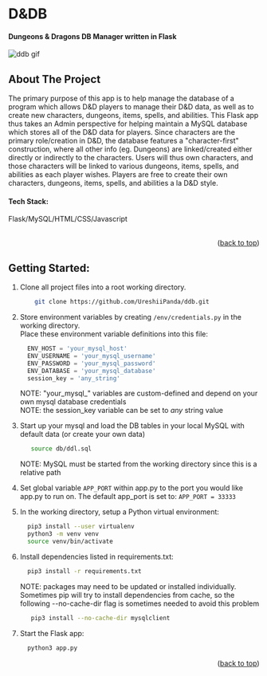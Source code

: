 # D&DB

#### Dungeons & Dragons DB Manager written in Flask

<a name="readme-top"></a>

<!-- D&DB Gif -->
![ddb gif](https://github.com/UreshiiPanda/ddb/assets/39992411/20b02b37-bfe8-41b9-8f10-db552834da5d)


<!-- ABOUT THE PROJECT -->
## About The Project
The primary purpose of this app is to help manage the database of a program which allows 
D&D players to manage their D&D data, as well as to create new characters, dungeons, items, 
spells, and abilities. This Flask app thus takes an Admin perspective for helping maintain
a MySQL database which stores all of the D&D data for players. Since characters are the 
primary role/creation in D&D, the database features a "character-first" construction, where
all other info (eg. Dungeons) are linked/created either directly or indirectly to the 
characters. Users will thus own characters, and those characters will be linked to various
dungeons, items, spells, and abilities as each player wishes. Players are free to create their
own characters, dungeons, items, spells, and abilities a la D&D style.

<h4>Tech Stack:</h4>  Flask/MySQL/HTML/CSS/Javascript<br><br>


<p align="right">(<a href="#readme-top">back to top</a>)</p>


<!-- GETTING STARTED -->
## Getting Started:<br>

1. Clone all project files into a root working directory.
    ```sh
        git clone https://github.com/UreshiiPanda/ddb.git
    ```

2. Store environment variables by creating ```/env/credentials.py``` in the working directory.<br>
   Place these environment variable definitions into this file:<br>
      ```py
        ENV_HOST = 'your_mysql_host'
        ENV_USERNAME = 'your_mysql_username'
        ENV_PASSWORD = 'your_mysql_password'
        ENV_DATABASE = 'your_mysql_database'
        session_key = 'any_string'
      ```

      NOTE:   "your_mysql_" variables are custom-defined and depend on your own mysql database credentials<br>
      NOTE:   the session_key variable can be set to <i>any</i> string value<br>

3. Start up your mysql and load the DB tables in your local MySQL with default data (or create your own data)
   ```sh
      source db/ddl.sql
   ```
   NOTE:  MySQL must be started from the working directory since this is a relative path
      
4. Set global variable ```APP_PORT``` within app.py to the port you would like app.py to run on.
   The default app_port is set to: ```APP_PORT = 33333```
   
5. In the working directory, setup a Python virtual environment:
    ```sh
      pip3 install --user virtualenv
      python3 -m venv venv
      source venv/bin/activate
    ```
    
6. Install dependencies listed in requirements.txt:
    ```sh
      pip3 install -r requirements.txt
    ```
    NOTE:  packages may need to be updated or installed individually. Sometimes
           pip will try to install dependencies from cache, so the following
           --no-cache-dir flag is sometimes needed to avoid this problem
      ```sh
         pip3 install --no-cache-dir mysqlclient
      ```

8. Start the Flask app:
   ```sh
     python3 app.py
   ```

<p align="right">(<a href="#readme-top">back to top</a>)</p>

